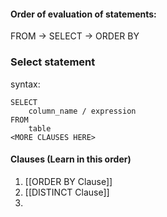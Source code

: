 
#### Order of evaluation of statements:
FROM -> SELECT -> ORDER BY

### Select statement
syntax:
```
SELECT 
	column_name / expression 
FROM 
	table
<MORE CLAUSES HERE>
```

#### Clauses (Learn in this order)
1. [[ORDER BY Clause]]
2. [[DISTINCT Clause]]
3. 
